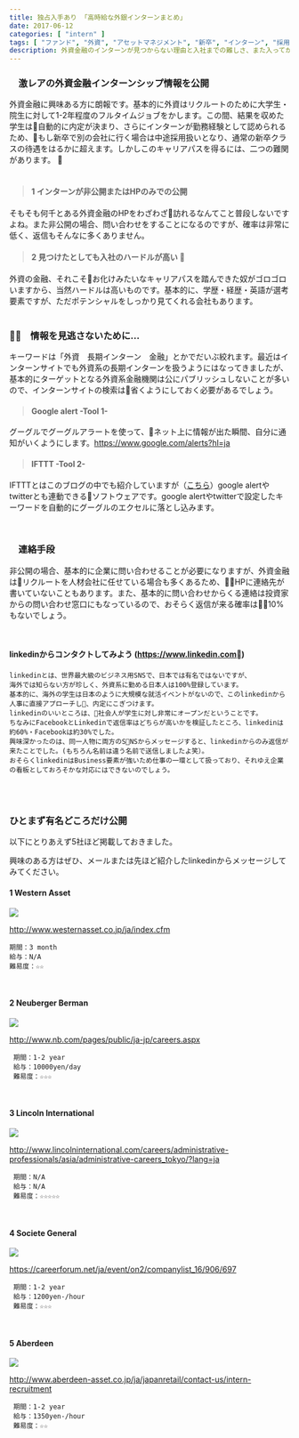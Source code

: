 ```yaml
---
title: 独占入手あり 「高時給な外銀インターンまとめ」
date: 2017-06-12
categories: [ "intern" ]
tags: [ "ファンド", "外資", "アセットマネジメント", "新卒", "インターン", "採用" ]
description: 外資金融のインターンが見つからない理由と入社までの難しさ、また入ってからのキャリアパスなど普段では聞けない情報盛りだくさん。最後には独占入手のインターン情報もあり。
---
```



### 　激レアの外資金融インターンシップ情報を公開
外資金融に興味ある方に朗報です。基本的に外資はリクルートのために大学生・院生に対して1-2年程度のフルタイムジョブをかします。この間、結果を収めた学生は自動的に内定が決まり、さらにインターンが勤務経験として認められるため、もし新卒で別の会社に行く場合は中途採用扱いとなり、通常の新卒クラスの待遇をはるかに超えます。しかしこのキャリアパスを得るには、二つの難関があります。
<br/>
<br/>

>#### 1 インターンが非公開またはHPのみでの公開
そもそも何千とある外資金融のHPをわざわざ訪れるなんてこと普段しないですよね。また非公開の場合、問い合わせをすることになるのですが、確率は非常に低く、返信もそんなに多くありません。

>#### 2 見つけたとしても入社のハードルが高い 
外資の金融、それこそお化けみたいなキャリアパスを踏んできた奴がゴロゴロいますから、当然ハードルは高いものです。基本的に、学歴・経歴・英語が選考要素ですが、ただポテンシャルをしっかり見てくれる会社もあります。
<br/>
<br/>

### ︎︎　情報を見逃さないために...
キーワードは「外資　長期インターン　金融」とかでだいぶ絞れます。最近はインターンサイトでも外資系の長期インターンを扱うようにはなってきましたが、基本的にターゲットとなる外資系金融機関は公にパブリッシュしないことが多いので、インターンサイトの検索は省くようにしておく必要があるでしょう。

>#### Google alert -Tool 1-
グーグルでグーグルアラートを使って、ネット上に情報が出た瞬間、自分に通知がいくようにします。https://www.google.com/alerts?hl=ja

>#### IFTTT -Tool 2-
IFTTTとはこのブログの中でも紹介していますが（<a href="http://busi-base.tk/post/2017/09/17/%E7%9F%A5%E3%81%A3%E3%81%A6%E3%82%8B%E3%81%A8%E3%83%A2%E3%83%86%E3%82%8Btwitter%E3%81%8B%E3%82%89%E3%81%AE%E3%83%87%E3%83%BC%E3%82%BF%E5%8F%8E%E9%9B%86%E6%96%B9%E6%B3%95/">こちら</a>）google alertやtwitterとも連動できるソフトウェアです。google alertやtwitterで設定したキーワードを自動的にグーグルのエクセルに落とし込みます。
<br/>

<br/>

### 　連絡手段
 非公開の場合、基本的に企業に問い合わせることが必要になりますが、外資金融はリクルートを人材会社に任せている場合も多くあるため、HPに連絡先が書いていないこともあります。また、基本的に問い合わせからくる連絡は投資家からの問い合わせ窓口にもなっているので、おそらく返信が来る確率は10%もないでしょう。

<br/>

#### linkedinからコンタクトしてみよう (https://www.linkedin.com)
    linkedinとは、世界最大級のビジネス用SNSで、日本では有名ではないですが、
    海外では知らない方が珍しく、外資系に勤める日本人は100%登録しています。
    基本的に、海外の学生は日本のように大規模な就活イベントがないので、このlinkedinから人事に直接アプローチし、内定にこぎつけます。
    linkedinのいいところは、社会人が学生に対し非常にオープンだということです。
    ちなみにFacebookとLinkedinで返信率はどちらが高いかを検証したところ、linkedinは約60%・Facebookは約30%でした。
    興味深かったのは、同一人物に両方のSNSからメッセージすると、linkedinからのみ返信が来たことでした。(もちろん名前は違う名前で送信しましたよ笑）。
    おそらくlinkedinはBusiness要素が強いため仕事の一環として扱っており、それゆえ企業の看板としておろそかな対応にはできないのでしょう。
<br/>

<br/>


### ひとまず有名どころだけ公開
以下にとりあえず5社ほど掲載しておきました。

興味のある方はぜひ、メールまたは先ほど紹介したlinkedinからメッセージしてみてください。


#### 1 Western Asset
<img src="/images/westernasset.png">

http://www.westernasset.co.jp/ja/index.cfm


    期間：3 month
    給与：N/A
    難易度：☆☆
<br/>


#### 2 Neuberger Berman
<img src="/images/new.png">

http://www.nb.com/pages/public/ja-jp/careers.aspx


     期間：1-2 year
     給与：10000yen/day
     難易度：☆☆☆
<br/>


#### 3 Lincoln International
<img src="/images/lincoln.png">

http://www.lincolninternational.com/careers/administrative-professionals/asia/administrative-careers_tokyo/?lang=ja


     期間：N/A
     給与：N/A
     難易度：☆☆☆☆☆
<br/>


#### 4 Societe General
 <img src="/images/societe.png">

 https://careerforum.net/ja/event/on2/companylist_16/906/697


     期間：1-2 year
     給与：1200yen-/hour
     難易度：☆☆☆
<br/>


#### 5 Aberdeen
 <img src="/images/aberdeen.png">

 http://www.aberdeen-asset.co.jp/ja/japanretail/contact-us/intern-recruitment


     期間：1-2 year
     給与：1350yen-/hour
     難易度：☆☆
<br/>

